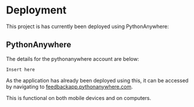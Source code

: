 # Deployment

This project is has currently been deployed using PythonAnywhere:

## PythonAnywhere
The details for the pythonanywhere account are below:

```
Insert here
```

As the application has already been deployed using this, it can be accessed by navigating to [feedbackapp.pythonanywhere.com](feedbackapp.pythonanywhere.com).

This is functional on both mobile devices and on computers.
